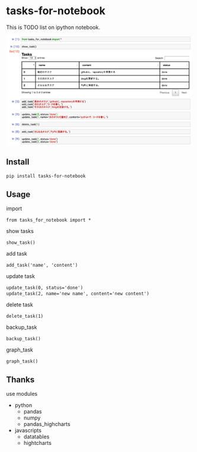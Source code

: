 # tasks-for-notebook

This is TODO list on ipython notebook.

<p align="center">
<img src="image.png" width="500px"/>
</p>

## Install

```
pip install tasks-for-notebook
```

## Usage

import

```
from tasks_for_notebook import *
```

show tasks

```
show_task()
```

add task

```
add_task('name', 'content')
```

update task

```
update_task(0, status='done')
update_task(2, name='new name', content='new content')
```

delete task

```
delete_task(1)
```

backup_task

```
backup_task()
```

graph_task

```
graph_task()
```


## Thanks

use modules
- python
    - pandas
    - numpy
    - pandas_highcharts
- javascripts
    - datatables
    - hightcharts

